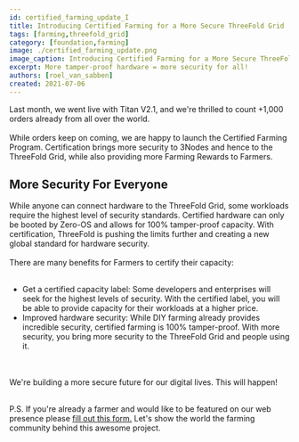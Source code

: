 ```yaml
---
id: certified_farming_update_I
title: Introducing Certified Farming for a More Secure ThreeFold Grid 
tags: [farming,threefold_grid]
category: [foundation,farming]
image: ./certified_farming_update.png
image_caption: Introducing Certified Farming for a More Secure ThreeFold Grid
excerpt: More tamper-proof hardware = more security for all!
authors: [roel_van_sabben]
created: 2021-07-06
---
```


Last month, we went live with Titan V2.1, and we're thrilled to count +1,000 orders already from all over the world.
<br/>
<br/>
While orders keep on coming, we are happy to launch the Certified Farming Program. Certification brings more security to 3Nodes and hence to the ThreeFold Grid, while also providing more Farming Rewards to Farmers. 

## More Security For Everyone

While anyone can connect hardware to the ThreeFold Grid, some workloads require the highest level of security standards. Certified hardware can only be booted by Zero-OS and allows for 100% tamper-proof capacity. With certification, ThreeFold is pushing the limits further and creating a new global standard for hardware security.
<br/>
<br/>
There are many benefits for Farmers to certify their capacity: 
<br/>
<br/>
- Get a certified capacity label: Some developers and enterprises will seek for the highest levels of security. With the certified label, you will be able to provide capacity for their workloads at a higher price. 
- Improved hardware security: While DIY farming already provides incredible security, certified farming is 100% tamper-proof. With more security, you bring more security to the ThreeFold Grid and people using it. 
<br/>
<br/>
We're building a more secure future for our digital lives. This will happen! 
<br/>
<br/>

P.S. If you're already a farmer and would like to be featured on our web presence please [fill out this form.](https://forms.gle/cW6uFUhkohSw81KT6) Let's show the world the farming community behind this awesome project.

